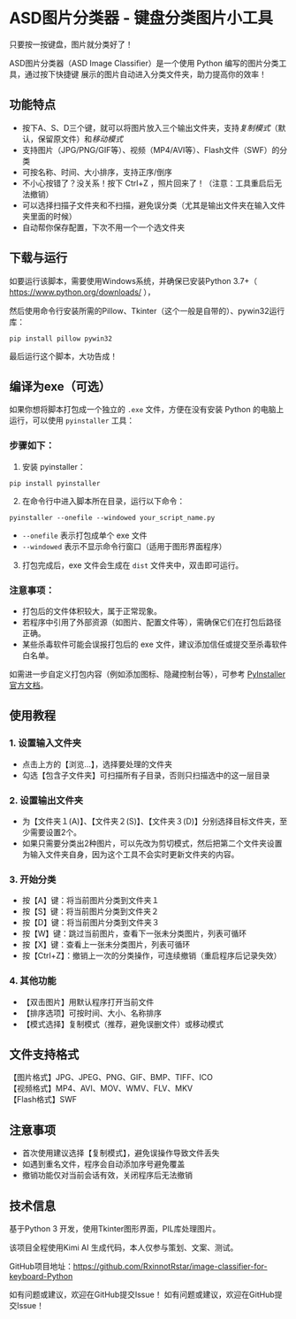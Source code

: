 # ASD图片分类器 - 键盘分类图片小工具

只要按一按键盘，图片就分类好了！

ASD图片分类器（ASD Image Classifier）是一个使用 Python 编写的图片分类工具，通过按下快捷键 展示的图片自动进入分类文件夹，助力提高你的效率！

## 功能特点

- 按下A、S、D三个键，就可以将图片放入三个输出文件夹，支持*复制模式*（默认，保留原文件）和*移动模式*
- 支持图片（JPG/PNG/GIF等）、视频（MP4/AVI等）、Flash文件（SWF）的分类
- 可按名称、时间、大小排序，支持正序/倒序
- 不小心按错了？没关系！按下 Ctrl+Z ，照片回来了！（注意：工具重启后无法撤销）
- 可以选择扫描子文件夹和不扫描，避免误分类（尤其是输出文件夹在输入文件夹里面的时候）
- 自动帮你保存配置，下次不用一个一个选文件夹

## 下载与运行

如要运行该脚本，需要使用Windows系统，并确保已安装Python 3.7+（ https://www.python.org/downloads/ ），

然后使用命令行安装所需的Pillow、Tkinter（这个一般是自带的）、pywin32运行库：

```
pip install pillow pywin32
```

最后运行这个脚本，大功告成！

## 编译为exe（可选）

如果你想将脚本打包成一个独立的 `.exe` 文件，方便在没有安装 Python 的电脑上运行，可以使用 `pyinstaller` 工具：

### 步骤如下：

1. 安装 pyinstaller：

```
pip install pyinstaller
```

2. 在命令行中进入脚本所在目录，运行以下命令：

```
pyinstaller --onefile --windowed your_script_name.py
```

- `--onefile` 表示打包成单个 exe 文件  
- `--windowed` 表示不显示命令行窗口（适用于图形界面程序）

3. 打包完成后，exe 文件会生成在 `dist` 文件夹中，双击即可运行。

### 注意事项：

- 打包后的文件体积较大，属于正常现象。
- 若程序中引用了外部资源（如图片、配置文件等），需确保它们在打包后路径正确。
- 某些杀毒软件可能会误报打包后的 exe 文件，建议添加信任或提交至杀毒软件白名单。

如需进一步自定义打包内容（例如添加图标、隐藏控制台等），可参考 [PyInstaller 官方文档](https://pyinstaller.readthedocs.io/)。

## 使用教程

### 1. 设置输入文件夹
- 点击上方的【浏览...】，选择要处理的文件夹
- 勾选【包含子文件夹】可扫描所有子目录，否则只扫描选中的这一层目录

### 2. 设置输出文件夹
- 为【文件夹１(A)】、【文件夹２(S)】、【文件夹３(D)】分别选择目标文件夹，至少需要设置2个。
- 如果只需要分类出2种图片，可以先改为剪切模式，然后把第二个文件夹设置为输入文件夹自身，因为这个工具不会实时更新文件夹的内容。

### 3. 开始分类
- 按【A】键：将当前图片分类到文件夹１
- 按【S】键：将当前图片分类到文件夹２  
- 按【D】键：将当前图片分类到文件夹３
- 按【W】键：跳过当前图片，查看下一张未分类图片，列表可循环
- 按【X】键：查看上一张未分类图片，列表可循环
- 按【Ctrl+Z】：撤销上一次的分类操作，可连续撤销（重启程序后记录失效）

### 4. 其他功能
- 【双击图片】用默认程序打开当前文件
- 【排序选项】可按时间、大小、名称排序
- 【模式选择】复制模式（推荐，避免误删文件）或移动模式

## 文件支持格式

【图片格式】JPG、JPEG、PNG、GIF、BMP、TIFF、ICO  
【视频格式】MP4、AVI、MOV、WMV、FLV、MKV  
【Flash格式】SWF

## 注意事项

- 首次使用建议选择【复制模式】，避免误操作导致文件丢失
- 如遇到重名文件，程序会自动添加序号避免覆盖
- 撤销功能仅对当前会话有效，关闭程序后无法撤销

## 技术信息

基于Python 3 开发，使用Tkinter图形界面，PIL库处理图片。

该项目全程使用Kimi AI 生成代码，本人仅参与策划、文案、测试。

GitHub项目地址：https://github.com/RxinnotRstar/image-classifier-for-keyboard-Python

如有问题或建议，欢迎在GitHub提交Issue！
如有问题或建议，欢迎在GitHub提交Issue！